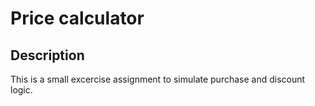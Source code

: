 # Price calculator

## Description

This is a small excercise assignment to simulate purchase and discount logic. 